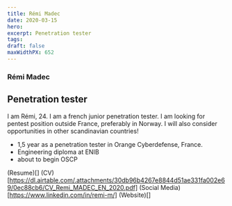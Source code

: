 ```yaml
---
title: Rémi Madec
date: 2020-03-15
hero: 
excerpt: Penetration tester
tags: 
draft: false
maxWidthPX: 652
---
```


### Rémi Madec
## Penetration tester

I am Rémi, 24. I am a french junior penetration tester. I am looking for pentest position outside France, preferably in Norway. I will also consider opportunities in other scandinavian countries!

- 1,5 year as a penetration tester in Orange Cyberdefense, France.
- Engineering diploma at ENIB
- about to begin OSCP

(Resume)[]
(CV)[https://dl.airtable.com/.attachments/30db96b4267e8844d51ae331fa002e69/0ec88cb6/CV_Remi_MADEC_EN_2020.pdf]
(Social Media)[https://www.linkedin.com/in/remi-m/]
(Website)[]


